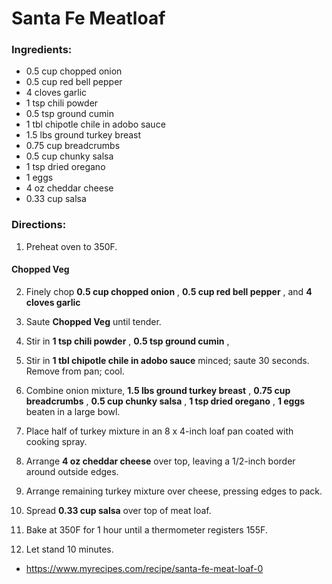 # Santa Fe Meatloaf 

### Ingredients: 
* 0.5 cup chopped onion
* 0.5 cup red bell pepper
* 4 cloves garlic
* 1 tsp chili powder
* 0.5 tsp ground cumin
* 1 tbl chipotle chile in adobo sauce
* 1.5 lbs ground turkey breast
* 0.75 cup breadcrumbs
* 0.5 cup chunky salsa
* 1 tsp dried oregano
* 1 eggs
* 4 oz cheddar cheese
* 0.33 cup salsa

### Directions: 
1. Preheat oven to 350F. 
#### Chopped Veg
2. Finely chop **0.5 cup chopped onion** , **0.5 cup red bell pepper** , and **4 cloves garlic** 


3. Saute **Chopped Veg** until tender. 
4. Stir in **1 tsp chili powder** , **0.5 tsp ground cumin** , 
5. Stir in **1 tbl chipotle chile in adobo sauce** minced; saute 30 seconds. Remove from pan; cool. 
6. Combine onion mixture, **1.5 lbs ground turkey breast** , **0.75 cup breadcrumbs** , **0.5 cup chunky salsa** , **1 tsp dried oregano** , **1 eggs** beaten in a large bowl. 
7. Place half of turkey mixture in an 8 x 4-inch loaf pan coated with cooking spray. 
8. Arrange **4 oz cheddar cheese** over top, leaving a 1/2-inch border around outside edges. 
9. Arrange remaining turkey mixture over cheese, pressing edges to pack. 
10. Spread **0.33 cup salsa** over top of meat loaf. 
11. Bake at 350F for 1 hour until a thermometer registers 155F. 
12. Let stand 10 minutes. 
* https://www.myrecipes.com/recipe/santa-fe-meat-loaf-0 
